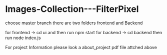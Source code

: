 # Images-Collection---FilterPixel

choose master branch
there are two folders frontend and Backend

for frontend -> cd ui and then run npm start
for backend -> cd backend then run node index.js

For project Information please look a about_project pdf file attched above
